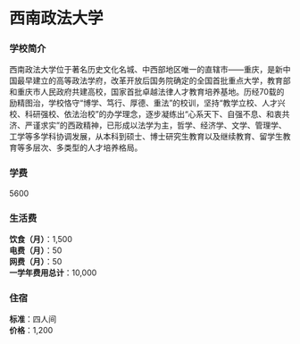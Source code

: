 # 西南政法大学
### 学校简介
西南政法大学位于著名历史文化名城、中西部地区唯一的直辖市——重庆，是新中国最早建立的高等政法学府，改革开放后国务院确定的全国首批重点大学，教育部和重庆市人民政府共建高校，国家首批卓越法律人才教育培养基地。历经70载的励精图治，学校恪守“博学、笃行、厚德、重法”的校训，坚持“教学立校、人才兴校、科研强校、依法治校”的办学理念，逐步凝练出“心系天下、自强不息、和衷共济、严谨求实”的西政精神，已形成以法学为主，哲学、经济学、文学、管理学、工学等多学科协调发展，从本科到硕士、博士研究生教育以及继续教育、留学生教育等多层次、多类型的人才培养格局。

### 学费
5600

### 生活费
**饮食（月）**：1,500  
**电费（月）**：50  
**网费（月）**：50  
**一学年费用总计**：10,000  

### 住宿
**标准**：四人间  
**价格**：1,200  
